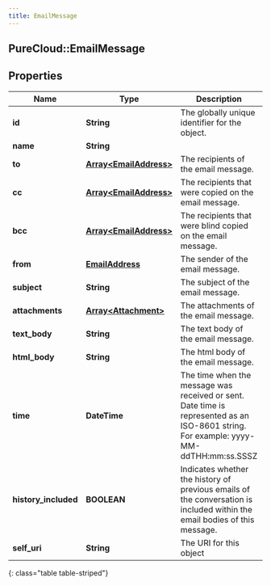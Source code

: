 ```yaml
---
title: EmailMessage
---
```

## PureCloud::EmailMessage

## Properties

|Name | Type | Description | Notes|
|------------ | ------------- | ------------- | -------------|
| **id** | **String** | The globally unique identifier for the object. | [optional] |
| **name** | **String** |  | [optional] |
| **to** | [**Array&lt;EmailAddress&gt;**](EmailAddress.html) | The recipients of the email message. | |
| **cc** | [**Array&lt;EmailAddress&gt;**](EmailAddress.html) | The recipients that were copied on the email message. | [optional] |
| **bcc** | [**Array&lt;EmailAddress&gt;**](EmailAddress.html) | The recipients that were blind copied on the email message. | [optional] |
| **from** | [**EmailAddress**](EmailAddress.html) | The sender of the email message. | |
| **subject** | **String** | The subject of the email message. | [optional] |
| **attachments** | [**Array&lt;Attachment&gt;**](Attachment.html) | The attachments of the email message. | [optional] |
| **text_body** | **String** | The text body of the email message. | |
| **html_body** | **String** | The html body of the email message. | [optional] |
| **time** | **DateTime** | The time when the message was received or sent. Date time is represented as an ISO-8601 string. For example: yyyy-MM-ddTHH:mm:ss.SSSZ | [optional] |
| **history_included** | **BOOLEAN** | Indicates whether the history of previous emails of the conversation is included within the email bodies of this message. | [optional] |
| **self_uri** | **String** | The URI for this object | [optional] |
{: class="table table-striped"}


